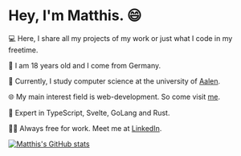 # Hey, I'm Matthis. 😄

<!-- main links -->

💻 Here, I share all my projects of my work or just what I code in my freetime.

🧔 I am 18 years old and I come from Germany.

🏫 Currently, I study computer science at the university of [Aalen](https://www.hs-aalen.de/). 

🌐 My main interest field is web-development. So come visit [me](https://matthisgeissler.pages.dev).

🥅 Expert in TypeScript, Svelte, GoLang and Rust.

🧑‍🏭 Always free for work. Meet me at [LinkedIn](https://www.linkedin.com/in/matthis-gei%C3%9Fler-4198b9258).

<!-- github profile statistics -->

[![Matthis's GitHub stats](https://github-readme-stats.vercel.app/api?username=M4tt1-Coder&show=prs_merged,prs_merged_percentage&show_icons=true&theme=gruvbox)](https://github.com/anuraghazra/github-readme-stats)

